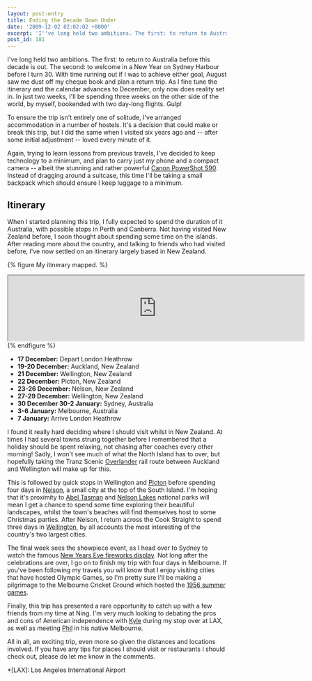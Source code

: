 ```yaml
---
layout: post-entry
title: Ending the Decade Down Under
date: '2009-12-02 02:02:02 +0000'
excerpt: 'I''ve long held two ambitions. The first: to return to Australia before this decade is out. The second: to welcome in a New Year on Sydney Harbour before I turn 30.'
post_id: 181
---
```

I've long held two ambitions. The first: to return to Australia before this decade is out. The second: to welcome in a New Year on Sydney Harbour before I turn 30. With time running out if I was to achieve either goal, August saw me dust off my cheque book and plan a return trip. As I fine tune the itinerary and the calendar advances to December, only now does reality set in. In just two weeks, I'll be spending three weeks on the other side of the world, by myself, bookended with two day-long flights. Gulp!

To ensure the trip isn't entirely one of solitude, I've arranged accommodation in a number of hostels. It's a decision that could make or break this trip, but I did the same when I visited six years ago and -- after some initial adjustment -- loved every minute of it.

Again, trying to learn lessons from previous travels, I've decided to keep technology to a minimum, and plan to carry just my phone and a compact camera -- albeit the stunning and rather powerful [Canon PowerShot S90][1]. Instead of dragging around a suitcase, this time I'll be taking a small backpack which should ensure I keep luggage to a minimum.

## Itinerary
When I started planning this trip, I fully expected to spend the duration of it Australia, with possible stops in Perth and Canberra. Not having visited New Zealand before, I soon thought about spending some time on the islands. After reading more about the country, and talking to friends who had visited before, I've now settled on an itinerary largely based in New Zealand.

{% figure My itinerary mapped. %}
<div class="object map"><iframe width="680" src="http://a.tiles.mapbox.com/v3/paulrobertlloyd.map-1v3gdcs4.html#5/-36.8/161.3"></iframe></div>
{% endfigure %}

* **17 December:** Depart London Heathrow
* **19-20 December:** Auckland, New Zealand
* **21 December:** Wellington, New Zealand
* **22 December:** Picton, New Zealand
* **23-26 December:** Nelson, New Zealand
* **27-29 December:** Wellington, New Zealand
* **30 December 30-2 January:** Sydney, Australia
* **3-6 January:** Melbourne, Australia
* **7 January:** Arrive London Heathrow

I found it really hard deciding where I should visit whilst in New Zealand. At times I had several towns strung together before I remembered that a holiday should be spent relaxing, not chasing after coaches every other morning! Sadly, I won't see much of what the North Island has to over, but hopefully taking the Tranz Scenic [Overlander][2] rail route between Auckland and Wellington will make up for this.

This is followed by quick stops in Wellington and [Picton][3] before spending four days in [Nelson][4], a small city at the top of the South Island. I'm hoping that it's proximity to [Abel Tasman][5] and [Nelson Lakes][6] national parks will mean I get a chance to spend some time exploring their beautiful landscapes, whilst the town's beaches will find themselves host to some Christmas parties. After Nelson, I return across the Cook Straight to spend three days in [Wellington][7], by all accounts the most interesting of the country's two largest cities.

The final week sees the showpiece event, as I head over to Sydney to watch the famous [New Years Eve fireworks display][8]. Not long after the celebrations are over, I go on to finish my trip with four days in Melbourne. If you've been following my travels you will know that I enjoy visiting cities that have hosted Olympic Games, so I'm pretty sure I'll be making a pilgrimage to the Melbourne Cricket Ground which hosted the [1956 summer games][9].

Finally, this trip has presented a rare opportunity to catch up with a few friends from my time at Ning. I'm very much looking to debating the pros and cons of American independence with [Kyle][10] during my stop over at LAX, as well as meeting [Phil][11] in his native Melbourne.

All in all, an exciting trip, even more so given the distances and locations involved.  If you have any tips for places I should visit or restaurants I should check out, please do let me know in the comments.

[1]: http://www.dpreview.com/news/0908/09081906canons90handson.asp
[2]: http://www.seat61.com/Overlander.htm
[3]: http://en.wikipedia.org/wiki/Picton,_New_Zealand
[4]: http://en.wikipedia.org/wiki/Nelson,_New_Zealand
[5]: http://en.wikipedia.org/wiki/Abel_Tasman_National_Park
[6]: http://en.wikipedia.org/wiki/Nelson_Lakes_National_Park
[7]: http://en.wikipedia.org/wiki/Wellington
[8]: http://www.cityofsydney.nsw.gov.au/nye/2009/default.asp
[9]: http://en.wikipedia.org/wiki/1956_Summer_Olympics
[10]: http://houseofkyle.com/
[11]: http://philmccluskey.com/

*[LAX]: Los Angeles International Airport